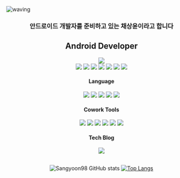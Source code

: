 ![waving](https://capsule-render.vercel.app/api?type=waving&height=200&fontAlign=80&fontAlignY=40&color=gradient&text=Sangyoon)

<div align="center">
  
  ### 안드로이드 개발자를 준비하고 있는 채상윤이라고 합니다
  
  ## Android Developer
  <img src="https://img.shields.io/badge/android-3DDC84?style=for-the-badge&logo=android&logoColor=white">     <br>
  <img src="https://img.shields.io/badge/material design-757575?style=for-the-badge&logo=material design&logoColor=white">
  <img src="https://img.shields.io/badge/retrofit2-48B983?style=for-the-badge">
  <img src="https://img.shields.io/badge/firebase-FFCA28?style=for-the-badge&logo=firebase&logoColor=white">
  <img src="https://img.shields.io/badge/MVVM Architecture-000000?style=for-the-badge">
  <img src="https://img.shields.io/badge/kotlin coroutines-7F52FF?style=for-the-badge&logo=kotlin&logoColor=white">
  <img src="https://img.shields.io/badge/kotlin flow-7F52FF?style=for-the-badge&logo=kotlin&logoColor=white">
  <img src="https://img.shields.io/badge/jetpack compose-4285F4?style=for-the-badge&logo=jetpack compose&logoColor=white">
  
  #### Language
  <img src="https://img.shields.io/badge/c-A8B9CC?style=for-the-badge&logo=c&logoColor=white">
  <img src="https://img.shields.io/badge/kotlin-7F52FF?style=for-the-badge&logo=kotlin&logoColor=white">
  <img src="https://img.shields.io/badge/java-F7DF1E?style=for-the-badge&logo=java&logoColor=white">
  <img src="https://img.shields.io/badge/html-E34F26?style=for-the-badge&logo=html5&logoColor=white">
  <img src="https://img.shields.io/badge/css-1572B6?style=for-the-badge&logo=css3&logoColor=white">
  
  #### Cowork Tools
  <img src="https://img.shields.io/badge/git-F05032?style=for-the-badge&logo=git&logoColor=white">
  <img src="https://img.shields.io/badge/githb-181717?style=for-the-badge&logo=github&logoColor=white">
  <img src="https://img.shields.io/badge/jira-0052CC?style=for-the-badge&logo=jira&logoColor=white">
  <img src="https://img.shields.io/badge/slack-4A154B?style=for-the-badge&logo=slack&logoColor=white">
  <img src="https://img.shields.io/badge/figma-F24E1E?style=for-the-badge&logo=figma&logoColor=white">
  <img src="https://img.shields.io/badge/postman-FF6C37?style=for-the-badge&logo=postman&logoColor=white">
  
  #### Tech Blog
  [<img src="https://img.shields.io/badge/tistory-000000?style=for-the-badge&logo=tistory&logoColor=white">](https://sangyoon98.tistory.com/)
  
  ##
  ![Sangyoon98 GitHub stats](https://github-readme-stats.vercel.app/api?username=Sangyoon98&show_icons=true&theme=transparent)
  [![Top Langs](https://github-readme-stats.vercel.app/api/top-langs/?username=Sangyoon98&layout=compact&theme=transparent&langs_count=10)](https://github.com/anuraghazra/github-readme-stats)
  
</div>
